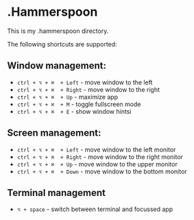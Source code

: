 # .Hammerspoon

This is my .hammerspoon directory.

The following shortcuts are supported:

## Window management:
- `ctrl + ⌥ + ⌘  + Left`  - move window to the left
- `ctrl + ⌥ + ⌘  + Right` - move window to the right
- `ctrl + ⌥ + ⌘  + Up` - maximize app
- `ctrl + ⌥ + ⌘  + M` - toggle fullscreen mode
- `ctrl + ⌥ + ⌘  + E` - show window hintsi

## Screen management:
- `ctrl + ⌥ + ⌘  + Left`  - move window to the left monitor
- `ctrl + ⌥ + ⌘  + Right`  - move window to the right monitor
- `ctrl + ⌥ + ⌘  + Up`  - move window to the upper monitor
- `ctrl + ⌥ + ⌘  + Down`  - move window to the bottom monitor

## Terminal management
- `⌥ + space` - switch between terminal and focussed app
